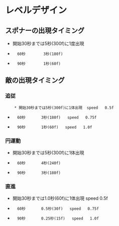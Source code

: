 # レベルデザイン
## スポナーの出現タイミング
* 開始30秒までは5秒(300f)に1度出現
*       60秒        3秒(180f)
*       90秒        1秒(60f)
## 敵の出現タイミング
### 追従
        * 開始30秒までは5秒(300f)に1体出現  speed   0.5f
*       60秒       3秒(180f)   speed   0.75f
*       90秒       1秒(60f)   speed   1.0f
### 円運動
* 開始30秒までは5秒(300f)に1体出現
*       60秒       4秒(240f)
*       90秒       3秒(180f)
### 直進
* 開始30秒までは1.0秒(60f)に1体出現    speed   0.5f
*       60秒       0.5秒(30f)   speed   0.75f
*       90秒       0.25秒(15f)   speed   1.0f